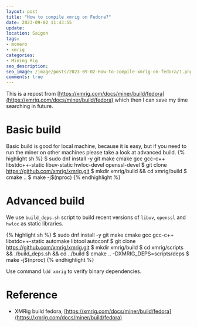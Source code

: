 ```yaml
---
layout: post
title: "How to compile xmrig on Fedora?"
date: 2023-09-02 11:43:55
update:
location: Saigon
tags:
- monero
- xmrig
categories:
- Mining Rig
seo_description:
seo_image: /image/posts/2023-09-02-How-to-compile-xmrig-on-fedora/1.png
comments: true
---
```

This is a repost from [https://xmrig.com/docs/miner/build/fedora](https://xmrig.com/docs/miner/build/fedora) which then I can save my time searching in future.

# Basic build
Basic build is good for local machine, because it is easy, but if you need to run the miner on other machines please take a look at advanced build.
{% highlight sh %}
$ sudo dnf install -y git make cmake gcc gcc-c++ libstdc++-static libuv-static hwloc-devel openssl-devel
$ git clone https://github.com/xmrig/xmrig.git
$ mkdir xmrig/build && cd xmrig/build
$ cmake ..
$ make -j$(nproc)
{% endhighlight %}


# Advanced build
We use `build_deps.sh` script to build recent versions of `libuv`, `openssl` and `hwloc` as static libraries.

{% highlight sh %}
$ sudo dnf install -y git make cmake gcc gcc-c++ libstdc++-static automake libtool autoconf
$ git clone https://github.com/xmrig/xmrig.git
$ mkdir xmrig/build
$ cd xmrig/scripts && ./build_deps.sh && cd ../build
$ cmake .. -DXMRIG_DEPS=scripts/deps
$ make -j$(nproc)
{% endhighlight %}

Use command `ldd xmrig` to verify binary dependencies.

# Reference
- XMRig build fedora, [https://xmrig.com/docs/miner/build/fedora](https://xmrig.com/docs/miner/build/fedora)
